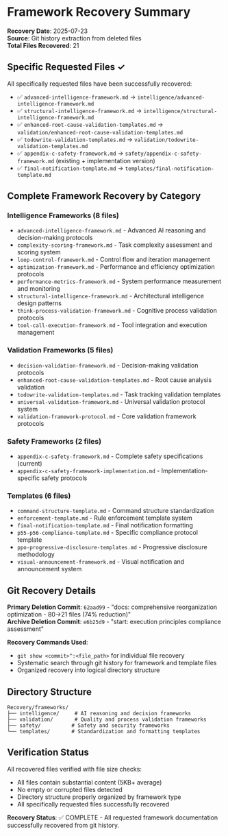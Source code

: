 # Framework Recovery Summary

**Recovery Date**: 2025-07-23  
**Source**: Git history extraction from deleted files  
**Total Files Recovered**: 21

## Specific Requested Files ✓

All specifically requested files have been successfully recovered:

- ✅ `advanced-intelligence-framework.md` → `intelligence/advanced-intelligence-framework.md`
- ✅ `structural-intelligence-framework.md` → `intelligence/structural-intelligence-framework.md`  
- ✅ `enhanced-root-cause-validation-templates.md` → `validation/enhanced-root-cause-validation-templates.md`
- ✅ `todowrite-validation-templates.md` → `validation/todowrite-validation-templates.md`
- ✅ `appendix-c-safety-framework.md` → `safety/appendix-c-safety-framework.md` (existing + implementation version)
- ✅ `final-notification-template.md` → `templates/final-notification-template.md`

## Complete Framework Recovery by Category

### Intelligence Frameworks (8 files)
- `advanced-intelligence-framework.md` - Advanced AI reasoning and decision-making protocols
- `complexity-scoring-framework.md` - Task complexity assessment and scoring system
- `loop-control-framework.md` - Control flow and iteration management
- `optimization-framework.md` - Performance and efficiency optimization protocols
- `performance-metrics-framework.md` - System performance measurement and monitoring
- `structural-intelligence-framework.md` - Architectural intelligence design patterns
- `think-process-validation-framework.md` - Cognitive process validation protocols
- `tool-call-execution-framework.md` - Tool integration and execution management

### Validation Frameworks (5 files)
- `decision-validation-framework.md` - Decision-making validation protocols
- `enhanced-root-cause-validation-templates.md` - Root cause analysis validation
- `todowrite-validation-templates.md` - Task tracking validation templates
- `universal-validation-framework.md` - Universal validation protocol system
- `validation-framework-protocol.md` - Core validation framework protocols

### Safety Frameworks (2 files)
- `appendix-c-safety-framework.md` - Complete safety specifications (current)
- `appendix-c-safety-framework-implementation.md` - Implementation-specific safety protocols

### Templates (6 files)
- `command-structure-template.md` - Command structure standardization
- `enforcement-template.md` - Rule enforcement template system
- `final-notification-template.md` - Final notification formatting
- `p55-p56-compliance-template.md` - Specific compliance protocol template
- `ppo-progressive-disclosure-templates.md` - Progressive disclosure methodology
- `visual-announcement-framework.md` - Visual notification and announcement system

## Git Recovery Details

**Primary Deletion Commit**: `62aad99` - "docs: comprehensive reorganization optimization - 80→21 files (74% reduction)"  
**Archive Deletion Commit**: `e6b25d9` - "start: execution principles compliance assessment"

**Recovery Commands Used**:
- `git show <commit>^:<file_path>` for individual file recovery
- Systematic search through git history for framework and template files
- Organized recovery into logical directory structure

## Directory Structure

```
Recovery/frameworks/
├── intelligence/     # AI reasoning and decision frameworks
├── validation/       # Quality and process validation frameworks  
├── safety/          # Safety and security frameworks
└── templates/       # Standardization and formatting templates
```

## Verification Status

All recovered files verified with file size checks:
- All files contain substantial content (5KB+ average)
- No empty or corrupted files detected
- Directory structure properly organized by framework type
- All specifically requested files successfully recovered

**Recovery Status**: ✅ COMPLETE - All requested framework documentation successfully recovered from git history.
